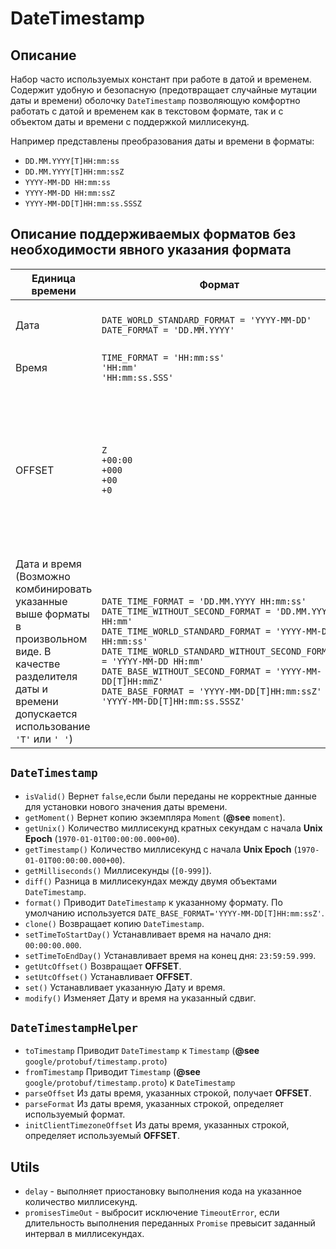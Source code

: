 # DateTimestamp

## Описание
Набор часто используемых констант при работе в датой и временем. Содержит удобную и безопасную (предотвращает случайные мутации даты и времени) оболочку `DateTimestamp` позволяющую комфортно работать с датой и временем как в текстовом формате, так и с объектом даты и времени c поддержкой миллисекунд.


Например представлены преобразования даты и времени в форматы:

 * `DD.MM.YYYY[T]HH:mm:ss`
 * `DD.MM.YYYY[T]HH:mm:ssZ`
 * `YYYY-MM-DD HH:mm:ss`
 * `YYYY-MM-DD HH:mm:ssZ`
 * `YYYY-MM-DD[T]HH:mm:ss.SSSZ`

## Описание поддерживаемых форматов без необходимости явного указания формата
| Единица времени| Формат | Примеры | Примечание |
|---|---|---|---|
|Дата| `DATE_WORLD_STANDARD_FORMAT = 'YYYY-MM-DD'`<br>  `DATE_FORMAT = 'DD.MM.YYYY'`  | `'2025-12-31'` <br> `'31.12.2025'`| Возможный диапазон указания года: `[1900, 9999]` |
|Время|`TIME_FORMAT = 'HH:mm:ss'`<br> `'HH:mm'`<br> `'HH:mm:ss.SSS'` |`'23:12:45'`<br> `'23:12'`<br> `'23:12:45.657'`|-|
|OFFSET| `Z` <br> `+00:00` <br>`+000`<br> `+00` <br> `+0` | - <br> `'+03:00'` (`'+HH:mm'`) <br> `'+180'` (`'+sss'`:  `'+180'='+03:00'='+03'`)<br> `'+0'`|При использовании формата `+0` не рекомендуется  указывать число отличное от `'0'`. Не является корректным. <br> Например: `'01.01.2024 10:00:17+7'` будет приведено к виду `'2024-01-01T07:00:17+00:00'`|
|Дата и время <br> (Возможно комбинировать указанные выше форматы в произвольном виде. В качестве разделителя даты и времени допускается использование `'T'` или `' '`) | `DATE_TIME_FORMAT = 'DD.MM.YYYY HH:mm:ss'`<br> `DATE_TIME_WITHOUT_SECOND_FORMAT = 'DD.MM.YYYY HH:mm'`<br>  `DATE_TIME_WORLD_STANDARD_FORMAT = 'YYYY-MM-DD HH:mm:ss'`<br> `DATE_TIME_WORLD_STANDARD_WITHOUT_SECOND_FORMAT = 'YYYY-MM-DD HH:mm'`<br>  `DATE_BASE_WITHOUT_SECOND_FORMAT = 'YYYY-MM-DD[T]HH:mmZ'`<br> `DATE_BASE_FORMAT = 'YYYY-MM-DD[T]HH:mm:ssZ'` <br> `'YYYY-MM-DD[T]HH:mm:ss.SSSZ'`| `'01.12.2025 23:12:45'` <br> `'01.12.2025 23:12'` <br> `'2025-12-31 23:12:45'` <br>`'2025-12-31 23:12'` <br>`'2025-12-31T23:12+03'` <br> `'2025-12-31T23:12:45+03'`<br> `'2025-12-31T23:12:45.657+03'`|  |

##  `DateTimestamp` 
 - `isValid()` Вернет `false`,если были переданы не корректные данные для установки нового значения даты времени.
 - `getMoment()` Вернет копию экземпляра `Moment` (**@see** `moment`).
 - `getUnix()` Количество миллисекунд кратных секундам с начала **Unix Epoch** (`1970-01-01T00:00:00.000+00`).
 - `getTimestamp()` Количество миллисекунд с начала **Unix Epoch** (`1970-01-01T00:00:00.000+00`).
 - `getMilliseconds()` Миллисекунды (`[0-999]`).
 - `diff()` Разница в миллисекундах между двумя объектами `DateTimestamp`.
 - `format()` Приводит `DateTimestamp` к указанному формату. По умолчанию используется `DATE_BASE_FORMAT='YYYY-MM-DD[T]HH:mm:ssZ'`.
 - `clone()` Возвращает копию `DateTimestamp`.
 - `setTimeToStartDay()` Устанавливает время на начало дня: `00:00:00.000`.
 - `setTimeToEndDay()` Устанавливает время на конец дня: `23:59:59.999`.
 - `getUtcOffset()` Возвращает **OFFSET**.
 - `setUtcOffset()` Устанавливает **OFFSET**.
 - `set()` Устанавливает указанную Дату и время.
 - `modify()` Изменяет Дату и время на указанный сдвиг. 

## `DateTimestampHelper`
 - `toTimestamp` Приводит  `DateTimestamp` к `Timestamp` (**@see** `google/protobuf/timestamp.proto`)
 - `fromTimestamp` Приводит `Timestamp` (**@see** `google/protobuf/timestamp.proto`) к  `DateTimestamp`
 - `parseOffset` Из даты время, указанных строкой, получает **OFFSET**.
 - `parseFormat` Из даты время, указанных строкой, определяет используемый формат.
 - `initClientTimezoneOffset` Из даты время, указанных строкой, определяет используемый **OFFSET**.
 
## Utils
 * `delay` - выполняет приостановку выполнения кода на указанное количество миллисекунд.
 * `promisesTimeOut` - выбросит исключение `TimeoutError`, если длительность выполнения переданных `Promise` превысит заданный интервал в миллисекундах.
 